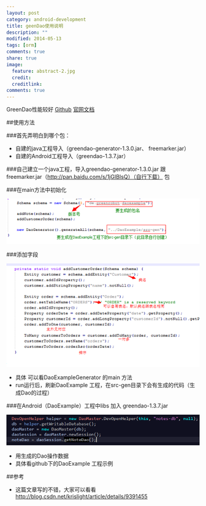 ```yaml
---
layout: post
category: android-development
title: geenDao使用说明
description: ""
modified: 2014-05-13
tags: [orm]
comments: true
share: true
image:
  feature: abstract-2.jpg
  credit: 
  creditlink: 
comments: true
---
```



GreenDao性能较好 [Github](https://github.com/greenrobot/greenDAO)
                 [官网文档](http://greendao-orm.com/documentation/how-to-get-started/)

##使用方法

###首先弄明白到哪个包：
 * 自建的java工程导入（greendao-generator-1.3.0.jar、 freemarker.jar）
 * 自建的Android工程导入（greendao-1.3.7.jar）
 
###自己建立一个java工程，导入greendao-generator-1.3.0.jar 跟 freemarker.jar（http://pan.baidu.com/s/1jGIBIsQ）（自行下载） 包
  
###在main方法中初始化

 ![](https://raw.githubusercontent.com/youmu178/Pic/master/greendao1.png)

###添加字段

 ![](https://raw.githubusercontent.com/youmu178/Pic/master/greendao2.png)
 
 * 具体 可以看DaoExampleGenerator 的main 方法
 * run运行后，刷新DaoExample 工程，在src-gen目录下会有生成的代码（生成Dao的过程）

###在Android（DaoExample）工程中libs 加入 greendao-1.3.7.jar

 ![](https://raw.githubusercontent.com/youmu178/Pic/master/greendao3.png)
 
 * 用生成的Dao操作数据
 * 具体看github下的DaoExample 工程示例

##参考
* 这篇文章写的不错，大家可以看看 http://blog.csdn.net/krislight/article/details/9391455